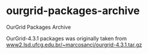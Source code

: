 # ourgrid-packages-archive
OurGrid Packages Archive

OurGrid-4.3.1 packages was originally taken from [www2.lsd.ufcg.edu.br/~marcosancj/ourgrid-4.3.1.tar.gz](http://www2.lsd.ufcg.edu.br/~marcosancj/ourgrid-4.3.1.tar.gz)
